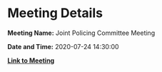 # Meeting Details

**Meeting Name:** Joint Policing Committee Meeting

**Date and Time:** 2020-07-24 14:30:00

**[Link to Meeting](https://www.limerick.ie/council/whats-on/joint-policing-committee-meeting-9)**

